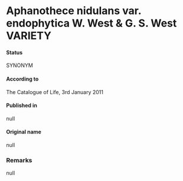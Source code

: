 # Aphanothece nidulans var. endophytica W. West & G. S. West VARIETY

#### Status
SYNONYM

#### According to
The Catalogue of Life, 3rd January 2011

#### Published in
null

#### Original name
null

### Remarks
null